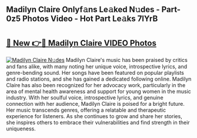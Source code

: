 ## Madilyn Claire Onlyf𝚊ns Le𝚊ked N𝚞des - Part-0z5 Photos Video - Hot Part Le𝚊ks 7lYrB

# <h2><a href="http://ab45112.deff.icu/?id=Madilyn+Claire">🔗 New 👉🔴 Madilyn Claire VIDEO Photos</a></h2>

[![Madilyn Claire N𝚞des](https://i.imgur.com/rIISA9y.gif)](http://ab45112.deff.icu/?id=Madilyn+Claire)
Madilyn Claire's music has been praised by critics and fans alike, with many noting her unique voice, introspective lyrics, and genre-bending sound. Her songs have been featured on popular playlists and radio stations, and she has gained a dedicated following online. Madilyn Claire has also been recognized for her advocacy work, particularly in the area of mental health awareness and support for young women in the music industry. With her soulful voice, introspective lyrics, and genuine connection with her audience, Madilyn Claire is poised for a bright future. Her music transcends genres, offering a relatable and therapeutic experience for listeners. As she continues to grow and share her stories, she inspires others to embrace their vulnerabilities and find strength in their uniqueness.

